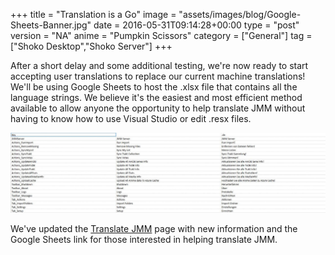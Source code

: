 +++
title = "Translation is a Go"
image = "assets/images/blog/Google-Sheets-Banner.jpg"
date = 2016-05-31T09:14:28+00:00
type = "post"
version = "NA"
anime = "Pumpkin Scissors"
category = ["General"]
tag = ["Shoko Desktop","Shoko Server"]
+++

After a short delay and some additional testing, we're now ready to start accepting user translations to replace our current machine translations! We'll be using Google Sheets to host the .xlsx file that contains all the language strings. We believe it's the easiest and most efficient method available to allow anyone the opportunity to help translate JMM without having to know how to use Visual Studio or edit .resx files.

![Google Sheets Different Languages](/assets/images/blog/Google-Sheets-Different-Languages.jpg)

We've updated the [Translate JMM](https://shokoanine.com) page with new information and the Google Sheets link for those interested in helping translate JMM.